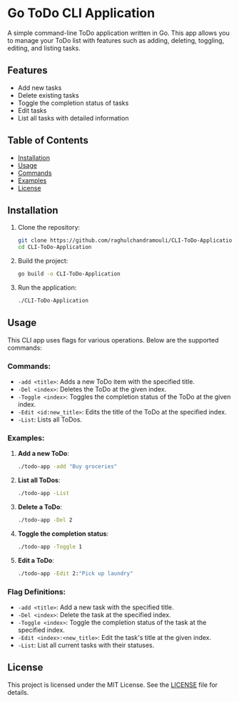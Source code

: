 # Go ToDo CLI Application

A simple command-line ToDo application written in Go. This app allows you to manage your ToDo list with features such as adding, deleting, toggling, editing, and listing tasks.


## Features

- Add new tasks
- Delete existing tasks
- Toggle the completion status of tasks
- Edit tasks
- List all tasks with detailed information

## Table of Contents

- [Installation](#installation)
- [Usage](#usage)
- [Commands](#commands)
- [Examples](#examples)
- [License](#license)

## Installation

1. Clone the repository:
    ```bash
    git clone https://github.com/raghulchandramouli/CLI-ToDo-Application
    cd CLI-ToDo-Application
    ```

2. Build the project:
    ```bash
    go build -o CLI-ToDo-Application
    ```

3. Run the application:
    ```bash
    ./CLI-ToDo-Application
    ```

## Usage

This CLI app uses flags for various operations. Below are the supported commands:

### Commands:

- `-add <title>`: Adds a new ToDo item with the specified title.
- `-Del <index>`: Deletes the ToDo at the given index.
- `-Toggle <index>`: Toggles the completion status of the ToDo at the given index.
- `-Edit <id:new_title>`: Edits the title of the ToDo at the specified index.
- `-List`: Lists all ToDos.

### Examples:

1. **Add a new ToDo**:
    ```bash
    ./todo-app -add "Buy groceries"
    ```

2. **List all ToDos**:
    ```bash
    ./todo-app -List
    ```

3. **Delete a ToDo**:
    ```bash
    ./todo-app -Del 2
    ```

4. **Toggle the completion status**:
    ```bash
    ./todo-app -Toggle 1
    ```

5. **Edit a ToDo**:
    ```bash
    ./todo-app -Edit 2:"Pick up laundry"
    ```

### Flag Definitions:

- `-add <title>`: Add a new task with the specified title.
- `-Del <index>`: Delete the task at the specified index.
- `-Toggle <index>`: Toggle the completion status of the task at the specified index.
- `-Edit <index>:<new_title>`: Edit the task's title at the given index.
- `-List`: List all current tasks with their statuses.

## License

This project is licensed under the MIT License. See the [LICENSE](LICENSE) file for details.
